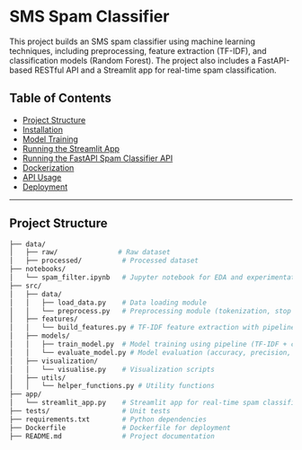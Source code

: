 # SMS Spam Classifier

This project builds an SMS spam classifier using machine learning techniques, including preprocessing, feature extraction (TF-IDF), and classification models (Random Forest). The project also includes a FastAPI-based RESTful API and a Streamlit app for real-time spam classification.

## Table of Contents
- [Project Structure](#project-structure)
- [Installation](#installation)
- [Model Training](#model-training)
- [Running the Streamlit App](#running-the-streamlit-app)
- [Running the FastAPI Spam Classifier API](#running-the-fastapi-spam-classifier-api)
- [Dockerization](#dockerization)
- [API Usage](#api-usage)
- [Deployment](#deployment)

---

## Project Structure

```bash
├── data/
│   ├── raw/               # Raw dataset
│   ├── processed/          # Processed dataset
├── notebooks/
│   └── spam_filter.ipynb   # Jupyter notebook for EDA and experimentation
├── src/
│   ├── data/
│   │   ├── load_data.py    # Data loading module
│   │   └── preprocess.py   # Preprocessing module (tokenization, stop words, etc.)
│   ├── features/
│   │   └── build_features.py # TF-IDF feature extraction with pipelines
│   ├── models/
│   │   ├── train_model.py  # Model training using pipeline (TF-IDF + classifier)
│   │   └── evaluate_model.py # Model evaluation (accuracy, precision, recall)
│   ├── visualization/
│   │   └── visualise.py    # Visualization scripts
│   ├── utils/
│   │   └── helper_functions.py # Utility functions
├── app/
│   └── streamlit_app.py    # Streamlit app for real-time spam classification
├── tests/                  # Unit tests
├── requirements.txt        # Python dependencies
├── Dockerfile              # Dockerfile for deployment
├── README.md               # Project documentation
